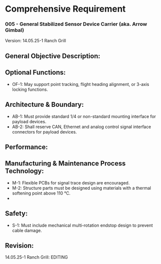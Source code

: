 # Comprehensive Requirement
### 005 - General Stabilized Sensor Device Carrier (aka. Arrow Gimbal)
Version: 14.05.25-1 Ranch Grill

## General Objective Description:



## Optional Functions:
- OF-1: May support point tracking, flight heading alignment, or 3-axis locking functions.


## Architecture & Boundary:
- AB-1: Must provide standard 1/4 or non-standard mounting interface for payload devices.
- AB-2: Shall reserve CAN, Ethernet and analog control signal interface connectors for payload devices.


## Performance:



## Manufacturing & Maintenance Process Technology:
- M-1: Flexible PCBs for signal trace design are encouraged.
- M-2: Structure parts must be designed using materials with a thermal softening point above 110 ℃.
- 


## Safety:
- S-1: Must include mechanical multi-rotation endstop design to prevent cable damage.


## Revision:
14.05.25-1 Ranch Grill: EDITING
